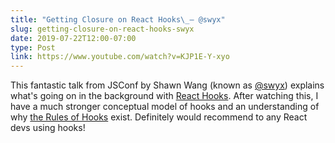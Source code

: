 ```yaml
---
title: "Getting Closure on React Hooks\_– @swyx"
slug: getting-closure-on-react-hooks-swyx
date: 2019-07-22T12:00-07:00
type: Post
link: https://www.youtube.com/watch?v=KJP1E-Y-xyo
---
```


This fantastic talk from JSConf by Shawn Wang (known as [@swyx](https://twitter.com/swyx)) explains what's going on in the background with [React Hooks](https://reactjs.org/docs/hooks-overview.html). After watching this, I have a much stronger conceptual model of hooks and an understanding of why [the Rules of Hooks](https://reactjs.org/docs/hooks-rules.html) exist. Definitely would recommend to any React devs using hooks!
